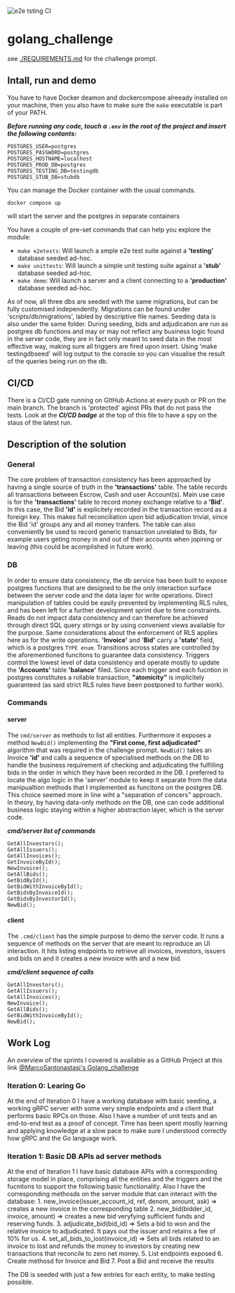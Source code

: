 ![e2e tsting CI](https://github.com/MarcoSantonastasi/arex_challenge/actions/workflows/e2etests.yml/badge.svg)

# golang_challenge
see [./REQUIREMENTS.md](./REQUIREMENTS.md) for the challenge prompt.


## Intall, run and demo 
You have to have Docker deamon and dockercompose alreeady installed on your machine, then you also have to make sure the `make` executable is part of your PATH.

***Before running any code, touch a `.env` in the root of the project and insert the following contants:***
```shell
POSTGRES_USER=postgres
POSTGRES_PASSWORD=postgres
POSTGRES_HOSTNAME=localhost
POSTGRES_PROD_DB=postgres
POSTGRES_TESTING_DB=testingdb
POSTGRES_STUB_DB=stubdb
```

You can manage the Docker container with the usual commands.
```shell
docker compose up
```
will start the server and the postgres in separate containers

You have a couple of pre-set commands that can help you explore the module:
- `make e2etests`: Will launch a smple e2e test suite against a __'testing'__ database seeded ad-hoc.
- `make unittests`: Will launch a simple unit testimg suite against a __'stub'__ database seeded ad-hoc.
- `make demo`: Will launch a server and a client connecting to a __'production'__ database seeded ad-hoc.

As of now, all three dbs are seeded with the same migrations, but can be fully customised independently.
Migrations can be found under 'scripts/db/migrations', labled by descriptive file names.
Seeding data is also under the same folder. During seeding, bids and adjudication are run as postgres db functions and may or may not reflect any business logic found in the server code, they are in fact only meant to seed data in the most effective way, making sure all triggers are fired upon insert.
Using 'make testingdbseed' will log output to the console so you can visualise the result of the queries being run on the db.


## CI/CD
There is a CI/CD gate running on GItHub Actions at every push or PR on the main branch. The branch is 'protected' aginst PRs that do not pass the tests.
Look at the ***CI/CD badge*** at the top of this file to have a spy on the staus of the latest run.


## Description of the solution

### General
The core problem of transaction consistency has been approached by having a single source of truth in the __'transactions'__ table. The table records all transactions between Escrow, Cash and user Account(s).
Main use case is for the __'transactions'__ table to record money exchange relative to a __'Bid'__. In this case, the Bid __'id'__ is explicitely recorded in the transaction record as a foreign key. This makes full reconciliation upon bid adjudication trivial, since the Bid 'id' groups any and all money tranfers. The table can also conveniently be used to record generic transaction unrelated to Bids, for example users geting money in and out of their accounts when jopining or leaving (this could be acomplished in future work).

### DB
In order to ensure data consistency, the db service has been built to expose postgres functions that are designed to be the only interaction surface between the server code and the data layer for write operations. Direct manipulation of tables could be easily prevented by implementing RLS rules, and has been left for a further development sprint due to time constraints.
Reads do not impact data consistency and can therefore be achieved through direct SQL query stirngs or by using convenient views available for the purpose. Same considerations about the enforcement of RLS applies here as for the write operations.
__'Invoice'__ and '__Bid'__ carry a __'state'__ field, which is a postgres `TYPE enum`. Transitions across states are controlled by the aforementioned funcitons to guarantee data consistency.
Triggers control the lowest level of data consistency and operate mostly to update the __'Accounts'__ table __'balance'__ filed.
Since each trigger and each fucntion in postgres constitutes a rollable transaction, __"atomicity"__ is implicitely guaranteed (as said strict RLS rules have been postponed to further work).

### Commands

#### server
The `cmd/server` as methods to list all entities. Furthermore it exposes a method `NewBid()` implementing the __"First come, first adjudicated"__ algorithm that was required in the challenge prompt. `NewBid()` takes an Invoice __'id'__ and calls a sequence of specialised methods on the DB to handle the business requirement of checking and adjudicating the fulfilling bids in the order in which they have been recorded in the DB.
I preferred to locate the algo logic in the 'server' module to keep it separate from the data manipualtion methods that I implemented as funcitons on the postgres DB. This choice seemed more in line wiht a "separation of concers" approach. In theory, by having data-only methods on the DB, one can code additional business logic staying within a higher abstraction layer, which is the server code.
    
***cmd/server list of commands***
```golang
GetAllInvestors();
GetAllIssuers();
GetAllInvoices();
GetInvoiceById();
NewInvoice();
GetAllBids();
GetBidById();
GetBidWithInvoiceById();
GetBidsByInvoiceId();
GetBidsByInvestorId();
NewBid();
```

#### client
The `.cmd/client` has the simple purpose to demo the server code. It runs a sequence of methods on the server that are meant to reproduce an UI interaction. It hits listing endpoints to retrieve all invoices, investors, issuers and bids on and it creates a new invoice with and a new bid.

***cmd/client sequence of calls***
```golang
GetAllInvestors();
GetAllIssuers();
GetAllInvoices();
NewInvoice();
GetAllBids();
GetBidWithInvoiceById();
NewBid();
```


## Work Log

An overview of the sprints I covered is available as a GitHub Project at this link [@MarcoSantonastasi's Golang_challenge](https://github.com/users/MarcoSantonastasi/projects/2/views/4)

### Iteration 0: Learing Go

At the end of Iteration 0 I have a working database with basic seeding, a working gRPC server with some very simple endpoints and a client that performs basic RPCs on those. Also I have a number of unit tests and an end-to-end test as a proof of concept.
Time has been spent mostly learning and applying knowledge at a slow pace to make sure I understood correctly how gRPC and the Go language work.

### Iteration 1: Basic DB APIs ad server methods

At the end of Iteration 1 I have basic database APIs with a corresponding storage model in place, comprising all the entities and the triggers and the fucnitons to support the following basic functionality. Also I have the corresponding methosds on the server module that can interact with the database:
    1. new_invoice(issuer_account_id, ref, denom, amount, ask) => creates a new invoice in the corresponding table
    2. new_bid(bidder_id, invoice, amount) => creates a new bid veryfying sufficient funds and reserving funds.
    3. adjudicate_bid(bid_id) => Sets a bid to won and the relative invoice to adjudicated. It pays out the issuer and retains a fee of 10% for us.
    4. set_all_bids_to_lost(invoice_id) => Sets all bids related to an invoice to lost and refunds the money to investors by creating new transactions that reconcile to zero net money.
    5. List endpoints exposed
    6. Create methosd for Invoice and Bid
    7. Post a Bid and receive the results
    
The DB is seeded with just a few entries for each entity, to make testing possible.
